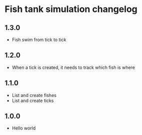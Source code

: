 # Fish tank simulation changelog

## 1.3.0
- Fish swim from tick to tick

## 1.2.0
- When a tick is created, it needs to track which fish is where

## 1.1.0
- List and create fishes
- List and create ticks

## 1.0.0
- Hello world
